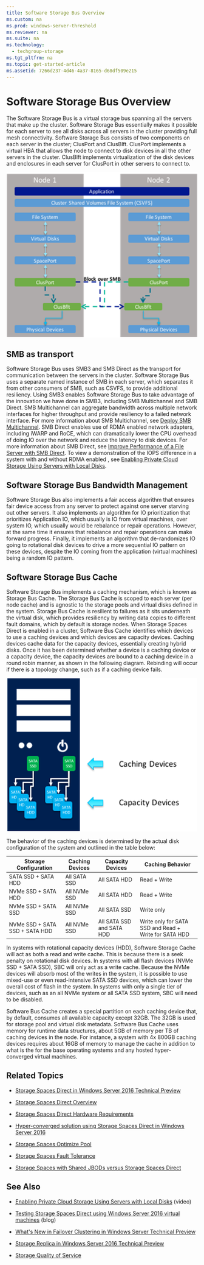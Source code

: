 ```yaml
---
title: Software Storage Bus Overview
ms.custom: na
ms.prod: windows-server-threshold
ms.reviewer: na
ms.suite: na
ms.technology: 
  - techgroup-storage
ms.tgt_pltfrm: na
ms.topic: get-started-article
ms.assetid: 7266d237-4d46-4a37-8165-d68df509e215
---
```

# Software Storage Bus Overview
The Software Storage Bus  is a virtual storage bus spanning all the servers that make up the cluster. Software Storage Bus essentially makes it possible for each server to see all disks across all servers in the cluster providing full mesh connectivity. Software Storage Bus consists of two components on each server in the cluster; ClusPort and ClusBlft. ClusPort implements a virtual HBA that allows the node to connect to disk devices in all the other servers in the cluster. ClusBlft implements virtualization of the disk devices and enclosures in each server for ClusPort in other servers to connect to.

  ![](media/S2D_SoftwareStorageBus.png)

## SMB as transport
Software Storage Bus uses SMB3 and SMB Direct as the transport for communication between the servers in the cluster. Software Storage Bus uses a separate named instance of SMB in each server, which separates it from other consumers of SMB, such as CSVFS, to provide additional resiliency. Using SMB3 enables Software Storage Bus to take advantage of the innovation we have done in SMB3, including SMB Multichannel and SMB Direct. SMB Multichannel can aggregate bandwidth across multiple network interfaces for higher throughput and provide resiliency to a failed network interface. For more information about SMB Multichannel, see [Deploy SMB Multichannel](https://technet.microsoft.com/library/dn610980.aspx). SMB Direct enables use of RDMA enabled network adapters, including iWARP and RoCE, which can dramatically lower the CPU overhead of doing IO over the network and reduce the latency to disk devices. For more information about SMB Direct, see [Improve Performance of a File Server with SMB Direct](https://technet.microsoft.com/library/jj134210.aspx). To view a demonstration of the  IOPS difference in a system with and without RDMA enabled , see [Enabling Private Cloud Storage Using Servers with Local Disks](https://channel9.msdn.com/Events/Ignite/2015/BRK3474).

## Software Storage Bus Bandwidth Management
Software Storage Bus also implements a fair access algorithm that ensures fair device access from any server to protect against one server starving out other servers. It also implements an algorithm for IO prioritization that prioritizes Application IO, which usually is IO from virtual machines, over system IO, which usually would be rebalance or repair operations. However, at the same time it ensures that rebalance and repair operations can make forward progress. Finally, it implements an algorithm that de\-randomizes IO going to rotational disk devices to drive a more sequential IO pattern on these devices, despite the IO coming from the application \(virtual machines\) being a random IO pattern.

## Software Storage Bus Cache
Software Storage Bus implements a caching mechanism, which is known as Storage Bus Cache. The Storage Bus Cache  is scoped to each server \(per node cache\) and is agnostic to the storage pools and virtual disks defined in the system. Storage Bus Cache is resilient to failures as it sits underneath the virtual disk, which provides resiliency by writing data copies to different fault domains, which by default is storage nodes. When Storage Spaces Direct is enabled in a cluster, Software Bus Cache identifies which devices to use a caching devices and which devices are capacity devices. Caching devices cache data for the capacity devices, essentially creating hybrid disks. Once it has been determined whether a device is a caching device or a capacity device, the capacity devices are bound to a caching device in a round robin manner, as shown in the following diagram. Rebinding will occur if there is a topology change, such as if a caching device fails.

![](media/S2D_StorageBusCache.png)

The behavior of the caching devices is determined by the actual disk configuration of the system and outlined in the table below:

|**Storage Configuration**|**Caching Devices**|**Capacity Devices**|**Caching Behavior**|
|-|-|-|-|
|SATA SSD \+ SATA HDD|All SATA SSD|All SATA HDD|Read \+ Write|
|NVMe SSD \+ SATA HDD|All NVMe SSD|All SATA HDD|Read \+ Write|
|NVMe SSD \+ SATA SSD|All NVMe SSD|All SATA SSD|Write only|
|NVMe SSD \+ SATA SSD \+ SATA HDD|All NVMe SSD|All SATA SSD and SATA HDD|Write only for SATA SSD and Read \+ Write for SATA HDD|

In systems with rotational capacity devices \(HDD\), Software Storage Cache will act as both a read and write cache. This is because there is a seek penalty on rotational disk devices. In systems with all flash devices \(NVMe SSD \+ SATA SSD\), SBC will only act as a write cache. Because the NVMe devices will absorb most of the writes in the system, it is possible to use mixed\-use or even read\-intensive SATA SSD devices, which can lower the overall cost of flash in the system. In systems with only a single tier of devices, such as an all NVMe system or all SATA SSD system, SBC will need to be disabled.

Software Bus Cache creates a special partition on each caching device that, by default, consumes all available capacity except 32GB. The 32GB is used for storage pool and virtual disk metadata. Software Bus Cache uses memory for runtime data structures, about 5GB of memory per TB of caching devices in the node. For instance, a system with 4x 800GB caching devices requires about 16GB of memory to manage the cache in addition to what is the for the base operating systems and any hosted hyper\-converged virtual machines.

## Related Topics

-   [Storage Spaces Direct in Windows Server 2016 Technical Preview](Storage-Spaces-Direct-in-Windows-Server-2016-Technical-Preview.md)

-   [Storage Spaces Direct Overview](Storage-Spaces-Direct-Overview.md)

-   [Storage Spaces Direct Hardware Requirements](Storage-Spaces-Direct-Hardware-Requirements.md)

-   [Hyper-converged solution using Storage Spaces Direct in Windows Server 2016](Hyper-converged-solution-using-Storage-Spaces-Direct-in-Windows-Server-2016.md)

-   [Storage Spaces Optimize Pool](Storage-Spaces-Optimize-Pool.md)

-   [Storage Spaces Fault Tolerance](Storage-Spaces-Fault-Tolerance.md)

-   [Storage Spaces with Shared JBODs versus Storage Spaces Direct](Storage-Spaces-with-Shared-JBODs-versus-Storage-Spaces-Direct.md)

## See Also

-   [Enabling Private Cloud Storage Using Servers with Local Disks](http://channel9.msdn.com/Events/Ignite/2015/BRK3474) \(video\)

-   [Testing Storage Spaces Direct using Windows Server 2016 virtual machines](http://blogs.msdn.com/b/clustering/archive/2015/05/27/10617612.aspx) \(blog\)

-   [What's New in Failover Clustering in Windows Server Technical Preview](What-s-New-in-Failover-Clustering-in-Windows-Server-Technical-Preview.md)

-   [Storage Replica in Windows Server 2016 Technical Preview](Storage-Replica-in-Windows-Server-2016-Technical-Preview.md)

-   [Storage Quality of Service](Storage-Quality-of-Service.md)


